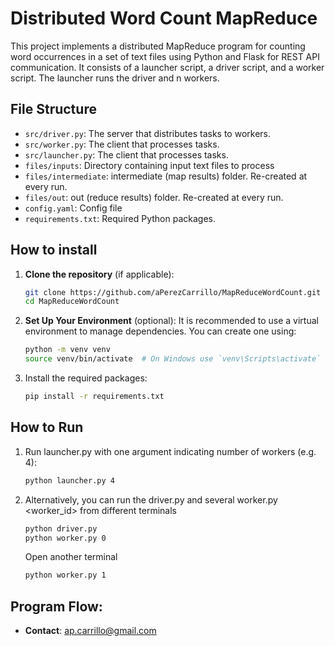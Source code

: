 # Distributed Word Count MapReduce

This project implements a distributed MapReduce program for counting word occurrences in a set of text files using Python and Flask for REST API communication.
It consists of a launcher script, a driver script, and a worker script. The launcher runs the driver and n workers.

## File Structure

- `src/driver.py`: The server that distributes tasks to workers.
- `src/worker.py`: The client that processes tasks.
- `src/launcher.py`: The client that processes tasks.
- `files/inputs`: Directory containing input text files to process
- `files/intermediate`: intermediate (map results) folder. Re-created at every run.
- `files/out`: out (reduce results) folder. Re-created at every run.
- `config.yaml`: Config file
- `requirements.txt`: Required Python packages.

## How to install
1. **Clone the repository** (if applicable):
    ```bash
    git clone https://github.com/aPerezCarrillo/MapReduceWordCount.git
    cd MapReduceWordCount
    ```

2. **Set Up Your Environment** (optional):
   It is recommended to use a virtual environment to manage dependencies. You can create one using:
   ```bash
   python -m venv venv
   source venv/bin/activate  # On Windows use `venv\Scripts\activate`

3. Install the required packages:
   ```bash
   pip install -r requirements.txt

## How to Run
1. Run launcher.py with one argument indicating number of workers (e.g. 4):
   ```bash
   python launcher.py 4

2. Alternatively, you can run the driver.py and several worker.py <worker_id> from different terminals
   ```bash
   python driver.py
   python worker.py 0
   ``` 
   Open another terminal
   ```bash
   python worker.py 1
   ``` 

## Program Flow: 

- **Contact**: ap.carrillo@gmail.com